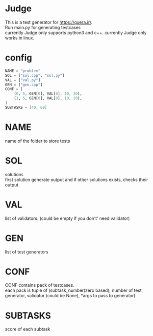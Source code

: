 # Judge

This is a test generator for https://quera.ir/.  
Run main.py for generating testcases  
currently Judge only supports python3 and c++.
currently Judge only works in linux.

# config
```python
NAME = "problem"
SOL = ["sol.cpp", "sol.py"]
VAL = ["val.py"]
GEN = ["gen.cpp"]
CONF = [
    (0, 5, GEN[0], VAL[0], 10, 20),
    (1, 5, GEN[0], VAL[0], 10, 20),
]
SUBTASKS = [40, 60]
```

# NAME
name of the folder to store tests

# SOL
solutions  
first solution generate output and if other solutions
exists, checks their output.

# VAL
list of validators. (could be empty if you don't' need validator)

# GEN
list of test generators

# CONF
CONF contains pack of testcases.  
each pack is tuple of (subtask_number(zero based), number of test, generator, validator (could be None), *args to pass to generator)

# SUBTASKS
score of each subtask
